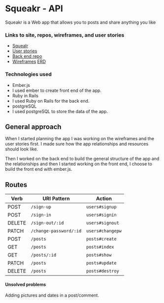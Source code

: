 # Squeakr - API

Squeakr is a Web app that allows you to posts and share anything you like






### Links to site, repos, wireframes, and user stories

- [Squealr](https://moshiko1988.github.io/squeakr/)
- [User stories](https://github.com/moshiko1988/squeakr/issues)
- [Back end repo](https://github.com/moshiko1988/squeake-api)
- [Wireframes](https://imgur.com/a/0YOgI)
[ERD](http://imgur.com/mPuke9q)

### Technologies used
- Ember.js
- I used ember to create front end of the app.
- Ruby in Rails
- I used Ruby on Rails for the back end.
- postgreSQL
- I used postgreSQL to store the data of the app.

## General approach

When I started planning the app I was working on the wireframes and the user stories first. I made sure how the app relationships and resources should look like.

Then I worked on the back end to build the general structure of the app and the relationships and then I started working on the front end, I choose to build the front end with ember.js.

## Routes

| Verb | URI Pattern | Action |
|------|-------------|--------|
| POST | `/sign-up` | `users#signup` |
| POST | `/sign-in` | `users#signin` |
| DELETE | `/sign-out/:id` | `users#signout` |
| PATCH | `/change-password/:id` | `users#changepw` |
| POST | `/posts` | `posts#create` |
| GET | `/posts` | `posts#index` |
| GET | `/posts/:id` | `posts#show` |
| PATCH | `/posts` | `posts#update` |
| DELETE | `/posts` | `posts#destroy` |


####  Unsolved problems

Adding pictures and dates in a post/comment.
